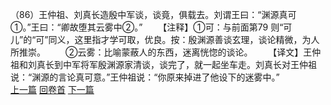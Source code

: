 （86）王仲祖、刘真长造殷中军谈，谈竟，俱载去。刘谓王曰：“渊源真可①。”王曰：“卿故堕其云雾中②。”
　　【注释】①可：与前面第79 则“可儿”的“可”同义，这里指才学可取，优良。按：殷渊源善谈玄理，谈论精微，为人所推崇。
　　②云雾：比喻蒙蔽人的东西，迷离恍惚的谈论。
　　【译文】王仲祖和刘真长到中军将军殷渊源家清谈，谈完了，就一起坐车走。刘真长对王仲祖说：“渊源的言论真可意。”王仲祖说：“你原来掉进了他设下的迷雾中。”
<br>[上一篇](08_085) [回卷首](08_000) [下一篇](08_087)

